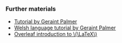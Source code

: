 ### Further materials

- [Tutorial by Geraint Palmer](http://www.geraintianpalmer.org.uk/teaching/latex-refresher/)
- [Welsh language tutorial by Geraint Palmer](http://www.geraintianpalmer.org.uk/teaching/latex-refresher/cy/)
- [Overleaf introduction to
  \\(\LaTeX\\)](https://www.overleaf.com/latex/learn/free-online-introduction-to-latex-part-1)
